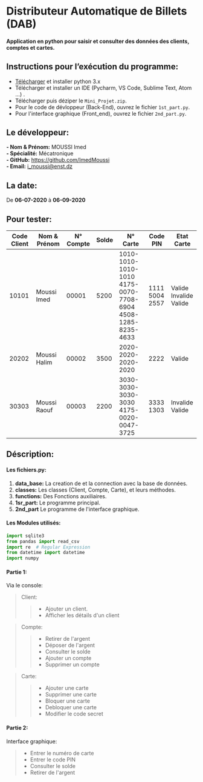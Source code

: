 Distributeur Automatique de Billets (DAB)
==============================================================
#### Application en python pour saisir et consulter des données des clients, comptes et cartes.


## Instructions pour l’exécution du programme:
- [Télécharger](https://www.python.org/downloads/) et installer python 3.x 
- Télécharger et installer un IDE (Pycharm, VS Code, Sublime Text, Atom ...) .
- Télécharger puis déziper le `Mini_Projet.zip`.
- Pour le code de dévloppeur (Back-End), ouvrez le fichier `1st_part.py`.
- Pour l'interface graphique (Front_end), ouvrez le fichier `2nd_part.py`.


## Le développeur:
**- Nom & Prénom:** MOUSSI Imed <br>
**- Spécialité:** Mécatronique <br>
**- GitHub:** https://github.com/ImedMoussi <br>
**- Email:** i_moussi@enst.dz <br>

## La date:
De **06-07-2020** à **06-09-2020**


## Pour tester:
Code Client | Nom & Prénom | N° Compte | Solde | N° Carte | Code PIN | Etat Carte
------ | ------ | ------ | ------ | ------ | ------ | ------ |
10101 | Moussi Imed | 00001 | 5200 | 1010-1010-1010-1010<br>4175-0070-7708-6904<br>4508-1285-8235-4633 | 1111<br>5004<br>2557 | Valide<br>Invalide<br>Valide |
20202 | Moussi Halim | 00002 | 3500 | 2020-2020-2020-2020 | 2222 | Valide |
30303 | Moussi Raouf | 00003 | 2200 | 3030-3030-3030-3030<br>4175-0020-0047-3725 | 3333<br>1303 | Invalide<br>Valide |


## Déscription:<br>

#### Les fichiers.py:
1. **data_base:** La creation de et la connection avec la base de données.<br>
2. **classes:** Les classes (Client, Compte, Carte), et leurs méthodes.<br>
3. **functions:** Des Fonctions auxiliaires.<br>
4. **1sr_part:** Le programme principal.<br>
5. **2nd_part** Le programme de l'interface graphique.

#### Les Modules utilisés:
```python
import sqlite3
from pandas import read_csv
import re  # Regular Expression
from datetime import datetime
import numpy
```

#### Partie 1:
Via le console:
> Client:
>> - Ajouter un client.<br>
>> - Afficher les détails d'un client<br>

> Compte:
>> - Retirer de l'argent<br>
>> - Déposer de l'argent<br>
>> - Consulter le solde<br>
>> - Ajouter un compte<br>
>> - Supprimer un compte<br>

> Carte:
>> - Ajouter une carte<br>
>> - Supprimer une carte<br>
>> - Bloquer une carte<br>
>> - Debloquer une carte<br>
>> - Modifier le code secret<br>

#### Partie 2:
Interface graphique:
> - Entrer le numéro de carte<br>
> - Entrer le code PIN<br>
> - Consulter le solde<br>
> - Retirer de l'argent<br>
